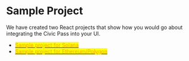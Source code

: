 # Sample Project

We have created two React projects that show how you would go about integrating the Civic Pass into your UI.

* <mark style="color:orange;"></mark>[<mark style="color:orange;">Sample project for Solana</mark>](https://github.com/civicteam/civic-pass-sol-template)<mark style="color:orange;"></mark>
* <mark style="color:orange;"></mark>[<mark style="color:orange;">Sample project for Ethereum/Polygon</mark>](https://github.com/civicteam/civic-pass-sol-template)<mark style="color:orange;"></mark>
